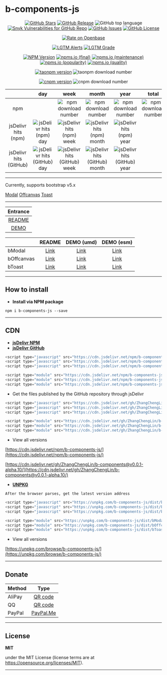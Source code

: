 # b-components-js

<p align="center">
<a href="https://github.com/ZhangChengLin/b-components" target="_blank"><img alt="GitHub Stars" title="GitHub Stars" src="https://img.shields.io/github/stars/ZhangChengLin/b-components.svg?style=social"></a>
<a href="https://github.com/ZhangChengLin/b-components/releases" target="_blank"><img alt="GitHub Release" title="GitHub Release" src="https://img.shields.io/github/release/ZhangChengLin/b-components.svg"></a>
<img alt="GitHub top language" src="https://img.shields.io/github/languages/top/ZhangChengLin/b-components">
<a href="https://snyk.io.cnpmjs.org/test/npm/b-components-js" title="Snyk Vulnerabilities for GitHub Repo" target="_blank"><img alt="Snyk Vulnerabilities for GitHub Repo" src="https://img.shields.io/snyk/vulnerabilities/github/ZhangChengLin/b-components"></a>
<a href="https://github.com/ZhangChengLin/b-components/issues" target="_blank"><img alt="GitHub Issues" title="GitHub Issues" src="https://img.shields.io/github/issues/ZhangChengLin/b-components.svg"></a>
<a href="https://github.com/ZhangChengLin/b-components/blob/master/LICENSE" target="_blank"><img alt="GitHub License" title="GitHub License" src="https://img.shields.io/github/license/ZhangChengLin/b-components.svg"></a>
</p>

<p align="center">
<a href="https://openbase.com/js/b-components-js" title="Rate on Openbase"><img alt="Rate on Openbase" src="https://badges.openbase.com/js/rating/b-components-js.svg"></a>
</p>

<p align="center">
<a href="https://lgtm.com/projects/g/ZhangChengLin/b-components/alerts" title="LGTM Alerts" target="_blank"><img alt="LGTM Alerts" src="https://img.shields.io/lgtm/alerts/github/ZhangChengLin/b-components"></a>
<a href="https://lgtm.com/projects/g/ZhangChengLin/b-components/context:javascript" title="LGTM Grade" target="_blank"><img alt="LGTM Grade" src="https://img.shields.io/lgtm/grade/javascript/github/ZhangChengLin/b-components"></a>
</p>

<p align="center">
<a href="https://www.npmjs.com/package/b-components-js" target="_blank"><img alt="NPM Version" title="NPM Package" src="https://img.shields.io/npm/v/b-components-js.svg"></a>
<a href="https://npms.io/search?q=b-components-js" title="npms.io (final)" target="_blank"><img alt="npms.io (final)" src="https://img.shields.io/npms-io/final-score/b-components-js"></a>
<a href="https://npms.io/search?q=b-components-js" title="npms.io (maintenance)" target="_blank"><img alt="npms.io (maintenance)" src="https://img.shields.io/npms-io/maintenance-score/b-components-js"></a>
<a href="https://npms.io/search?q=b-components-js" title="npms.io (popularity)" target="_blank"><img alt="npms.io (popularity)" src="https://img.shields.io/npms-io/popularity-score/b-components-js"></a>
<a href="https://npms.io/search?q=b-components-js" title="npms.io (quality)" target="_blank"><img alt="npms.io (quality)" src="https://img.shields.io/npms-io/quality-score/b-components-js"></a>
</p>

<p align="center">
<a href="https://npm.taobao.org/package/b-components-js" target="_blank" title="taonpm version"><img src="https://npm.taobao.org/badge/v/b-components-js.svg" alt="taonpm version" title="taonpm version"></a>
<img src="https://npm.taobao.org/badge/d/b-components-js.svg" alt="taonpm download number">
</p>

<p align="center">
<a href="https://cnpmjs.org/package/b-components-js" target="_blank" title="cnpm version"><img src="https://cnpmjs.org/badge/v/b-components-js.svg" alt="cnpm version" title="cnpm version"></a>
<img src="https://cnpmjs.org/badge/d/b-components-js.svg" alt="cnpm download number">
</p>

|                        |                                                                 day                                                                  |                                                                  week                                                                  |                                                                  month                                                                   |                                                                  year                                                                  |                                          total                                          |
|:----------------------:|:------------------------------------------------------------------------------------------------------------------------------------:|:--------------------------------------------------------------------------------------------------------------------------------------:|:----------------------------------------------------------------------------------------------------------------------------------------:|:--------------------------------------------------------------------------------------------------------------------------------------:|:---------------------------------------------------------------------------------------:|
|          npm           |                                                                                                                                      |                        <img alt="npm download number" src="https://img.shields.io/npm/dw/b-components-js.svg">                         |                         <img alt="npm download number" src="https://img.shields.io/npm/dm/b-components-js.svg">                          |                        <img alt="npm download number" src="https://img.shields.io/npm/dy/b-components-js.svg">                         | <img alt="npm download number" src="https://img.shields.io/npm/dt/b-components-js.svg"> |
|  jsDelivr hits (npm)   | <img src="https://img.shields.io/jsdelivr/npm/hd/b-components-js.svg" alt="jsDelivr hits (npm) day" title="jsDelivr hits (npm) day"> | <img src="https://img.shields.io/jsdelivr/npm/hw/b-components-js.svg" alt="jsDelivr hits (npm) week" title="jsDelivr hits (npm) week"> | <img src="https://img.shields.io/jsdelivr/npm/hm/b-components-js.svg" alt="jsDelivr hits (npm) month" title="jsDelivr hits (npm) month"> | <img src="https://img.shields.io/jsdelivr/npm/hy/b-components-js.svg" alt="jsDelivr hits (npm) year" title="jsDelivr hits (npm) year"> |                                                                                         |
| jsDelivr hits (GitHub) |            <img alt="jsDelivr hits (GitHub) day" src="https://img.shields.io/jsdelivr/gh/hd/ZhangChengLin/b-components">             |             <img alt="jsDelivr hits (GitHub) week" src="https://img.shields.io/jsdelivr/gh/hw/ZhangChengLin/b-components">             |             <img alt="jsDelivr hits (GitHub) month" src="https://img.shields.io/jsdelivr/gh/hm/ZhangChengLin/b-components">              |             <img alt="jsDelivr hits (GitHub) year" src="https://img.shields.io/jsdelivr/gh/hy/ZhangChengLin/b-components">             ||

---

Currently, supports bootstrap v5.x

[Modal](https://getbootstrap.com/docs/5.1/components/modal/)
[Offcanvas](https://getbootstrap.com/docs/5.1/components/offcanvas/)
[Toast](https://getbootstrap.com/docs/5.1/components/toasts/)

---

|                               Entrance                               |
|:--------------------------------------------------------------------:|
|       [README](https://ZhangChengLin.github.io/b-components/)        |
| [DEMO](https://ZhangChengLin.github.io/b-components/docs/index.html) |

|            |                                     README                                      |                                    DEMO (umd)                                     |                                    DEMO (esm)                                     |
|:-----------|:-------------------------------------------------------------------------------:|:---------------------------------------------------------------------------------:|:---------------------------------------------------------------------------------:|
| bModal     |   [Link](https://ZhangChengLin.github.io/b-components/docs/readme/modal.html)   |   [Link](https://ZhangChengLin.github.io/b-components/docs/demo/umd/modal.html)   |   [Link](https://ZhangChengLin.github.io/b-components/docs/demo/esm/modal.html)   |
| bOffcanvas | [Link](https://ZhangChengLin.github.io/b-components/docs/readme/offcanvas.html) | [Link](https://ZhangChengLin.github.io/b-components/docs/demo/umd/offcanvas.html) | [Link](https://ZhangChengLin.github.io/b-components/docs/demo/esm/offcanvas.html) |
| bToast     |   [Link](https://ZhangChengLin.github.io/b-components/docs/readme/toast.html)   |   [Link](https://ZhangChengLin.github.io/b-components/docs/demo/umd/toast.html)   |   [Link](https://ZhangChengLin.github.io/b-components/docs/demo/esm/toast.html)   |

---

## How to install

- **Install via NPM package**

```
npm i b-components-js --save
```

---

## CDN

- **[jsDelivr NPM](https://www.jsdelivr.com/package/npm/b-components-js)**
- **[jsDelivr GitHub](https://www.jsdelivr.com/package/gh/ZhangChengLin/b-components)**

```javascript
<script type="javascript" src="https://cdn.jsdelivr.net/npm/b-components-js/dist/bModal.min.js"></script>
<script type="javascript" src="https://cdn.jsdelivr.net/npm/b-components-js/dist/bOffcanvas.min.js"></script>
<script type="javascript" src="https://cdn.jsdelivr.net/npm/b-components-js/dist/bToast.min.js"></script>

<script type="module" src="https://cdn.jsdelivr.net/npm/b-components-js/dist/bModal.esm.min.js"></script>
<script type="module" src="https://cdn.jsdelivr.net/npm/b-components-js/dist/bOffcanvas.esm.min.js"></script>
<script type="module" src="https://cdn.jsdelivr.net/npm/b-components-js/dist/bToast.esm.min.js"></script>
```

- Get the files published by the GitHub repository through jsDelivr

```javascript
<script type="javascript" src="https://cdn.jsdelivr.net/gh/ZhangChengLin/b-components@v0.0.1-alpha.10/dist/bModal.min.js"></script>
<script type="javascript" src="https://cdn.jsdelivr.net/gh/ZhangChengLin/b-components@v0.0.1-alpha.10/dist/bOffcanvas.min.js"></script>
<script type="javascript" src="https://cdn.jsdelivr.net/gh/ZhangChengLin/b-components@v0.0.1-alpha.10/dist/bToast.min.js"></script>

<script type="module" src="https://cdn.jsdelivr.net/gh/ZhangChengLin/b-components@v0.0.1-alpha.10/dist/bModal.esm.min.js"></script>
<script type="module" src="https://cdn.jsdelivr.net/gh/ZhangChengLin/b-components@v0.0.1-alpha.10/dist/bOffcanvas.esm.min.js"></script>
<script type="module" src="https://cdn.jsdelivr.net/gh/ZhangChengLin/b-components@v0.0.1-alpha.10/dist/bToast.esm.min.js"></script>
```

- View all versions

[https://cdn.jsdelivr.net/npm/b-components-js/](https://cdn.jsdelivr.net/npm/b-components-js/)

[https://cdn.jsdelivr.net/gh/ZhangChengLin/b-components@v0.0.1-alpha.10/](https://cdn.jsdelivr.net/gh/ZhangChengLin/b-components@v0.0.1-alpha.10/)

- **[UNPKG](https://unpkg.com/browse/b-components-js/)**

`After the browser parses, get the latest version address`

```javascript
<script type="javascript" src="https://unpkg.com/b-components-js/dist/bModal.min.js"></script>
<script type="javascript" src="https://unpkg.com/b-components-js/dist/bOffcanvas.min.js"></script>
<script type="javascript" src="https://unpkg.com/b-components-js/dist/bToast.min.js"></script>

<script type="module" src="https://unpkg.com/b-components-js/dist/bModal.esm.min.js"></script>
<script type="module" src="https://unpkg.com/b-components-js/dist/bOffcanvas.esm.min.js"></script>
<script type="module" src="https://unpkg.com/b-components-js/dist/bToast.esm.min.js"></script>
```

- View all versions

[https://unpkg.com/browse/b-components-js/](https://unpkg.com/browse/b-components-js/)

---

## Donate

| Method |                              Type                               |
|:-------|:---------------------------------------------------------------:|
| AliPay | [QR code](https://ZhangChengLin.github.io/image/pay-alipay.jpg) |
| QQ     |   [QR code](https://ZhangChengLin.github.io/image/pay-qq.png)   |
| PayPal |        [PayPal.Me](https://www.paypal.me/ZhangChengLin)         |

---

## License

**MIT**

under the MIT License (license terms are at https://opensource.org/licenses/MIT).

---
